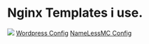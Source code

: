 # Nginx Templates i use.

[![](https://s18955.pcdn.co/wp-content/uploads/2018/02/github.png)](https://github.com/user/repository/subscription)
[Wordpress Config](/wordpress.conf)
[NameLessMC Config](/namelessmc.conf)

